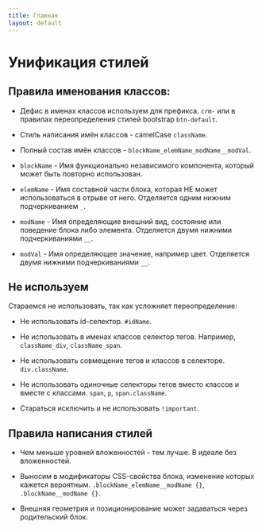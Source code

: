 ```yaml
---
title: Главная
layout: default
---
```

# Унификация стилей

## Правила именования классов:

- Дефис в именах классов используем для префикса. `crm-` или в правилах переопределения стилей bootstrap `btn-default`.

- Стиль написания имён классов - camelCase  `className`.

- Полный состав имён классов - `blockName_elemName_modName__modVal`.

- `blockName` - Имя функционально независимого компонента, который может быть повторно использован.

- `elemName` - Имя составной части блока, которая НЕ может использоваться в отрыве от него. Отделяется одним нижним подчеркиванием `_`.

- `modName` - Имя определяющие внешний вид, состояние или поведение блока либо элемента. Отделяется двумя нижними подчеркиваниями `__`.

- `modVal` - Имя определяющее значение, например цвет. Отделяется двумя нижними подчеркиваниями `__`.

## Не используем

Cтараемся не использовать, так как усложняет переопределение:

- Не использовать id-селектор. `#idName`.

- Не использовать в именах классов селектор тегов. Например, `className_div`, `className_span`.

- Не использовать совмещение тегов и классов в селекторе. `div.className`.

- Не использовать одиночные селекторы тегов вместо классов и вместе с классами. `span`, `p`, `span.className`.

- Стараться исключить и не использовать `!important`.

## Правила написания стилей

- Чем меньше уровней вложенностей - тем лучше. В идеале без вложенностей.

- Выносим в модификаторы CSS-свойства блока, изменение которых кажется вероятным. `.blockName_elemName__modName {}`, `.blockName__modName {}`.

- Внешняя геометрия и позиционирование может задаваться через родительский блок.
